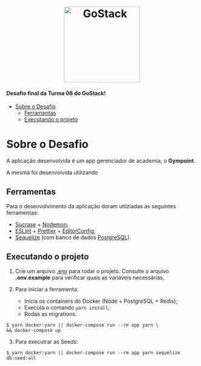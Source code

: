 <h1 align="center">
    <img alt="GoStack" src="https://rocketseat-cdn.s3-sa-east-1.amazonaws.com/bootcamp-header.png" width="200px" />
</h1>

#### Desafio final da Turma 08 do GoStack!

- [Sobre o Desafio](#sobre-o-desafio)
  - [Ferramentas](#ferramentas)
  - [Executando o projeto](#executando-o-projeto)

# Sobre o Desafio

A aplicação desenvolvida é um app gerenciador de academia, o **Gympoint**.

A mesma foi desenvolvida utilizando

## Ferramentas

Para o desenvolvimento da aplicação doram utilziadas as seguintes ferramentas:

- [Sucrase](https://www.npmjs.com/package/sucrase) + [Nodemon](https://www.npmjs.com/package/nodemon);
- [ESLint](https://www.npmjs.com/package/eslint) + [Prettier](https://www.npmjs.com/package/prettier) + [EditorConfig](https://www.npmjs.com/package/editorconfig);
- [Sequelize](https://www.npmjs.com/package/sequelize) (com banco de dados [PostgreSQL](https://www.npmjs.com/package/pg)).

## Executando o projeto

1. Crie um arquivo [.env](https://www.npmjs.com/package/dotenv) para rodar o projeto. Consulte o arquivo **.env.example** para verificar quais as variáveis necessárias.

2. Para iniciar a ferramenta:
   - Inicia os containers do Docker (Node + PostgreSQL + Redis);
   - Executa o comando `yarn install`;
   - Rodas as migrations.

```shell
$ yarn docker:yarn || docker-compose run --rm app yarn \
&& docker-compose up
```

3. Para executrar as Seeds:

```shell
$ yarn docker:yarn || docker-compose run --rm app yarn sequelize db:seed:all
```
